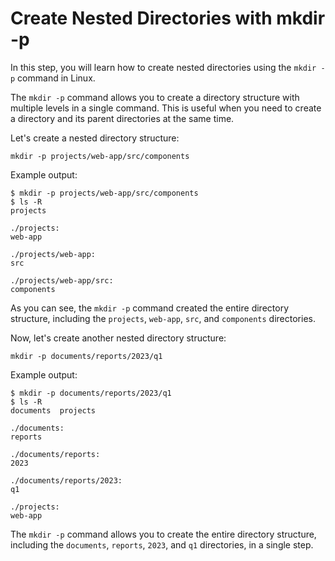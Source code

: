 # Create Nested Directories with mkdir -p

In this step, you will learn how to create nested directories using the `mkdir -p` command in Linux.

The `mkdir -p` command allows you to create a directory structure with multiple levels in a single command. This is useful when you need to create a directory and its parent directories at the same time.

Let's create a nested directory structure:

```
mkdir -p projects/web-app/src/components
```

Example output:

```
$ mkdir -p projects/web-app/src/components
$ ls -R
projects

./projects:
web-app

./projects/web-app:
src

./projects/web-app/src:
components
```

As you can see, the `mkdir -p` command created the entire directory structure, including the `projects`, `web-app`, `src`, and `components` directories.

Now, let's create another nested directory structure:

```
mkdir -p documents/reports/2023/q1
```

Example output:

```
$ mkdir -p documents/reports/2023/q1
$ ls -R
documents  projects

./documents:
reports

./documents/reports:
2023

./documents/reports/2023:
q1

./projects:
web-app
```

The `mkdir -p` command allows you to create the entire directory structure, including the `documents`, `reports`, `2023`, and `q1` directories, in a single step.
